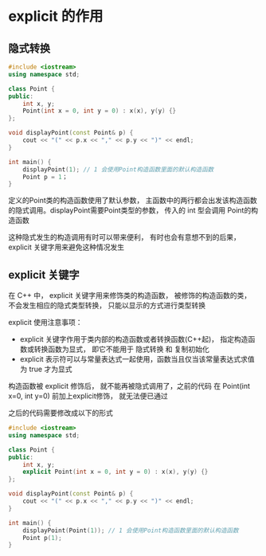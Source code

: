 # explicit 的作用
## 隐式转换
```CPP
#include <iostream>
using namespace std;

class Point {
public:
    int x, y;
    Point(int x = 0, int y = 0) : x(x), y(y) {}
};

void displayPoint(const Point& p) {
    cout << "(" << p.x << "," << p.y << ")" << endl;
}

int main() {
    displayPoint(1); // 1 会使用Point构造函数里面的默认构造函数
    Point p = 1；
}
```
定义的Point类的构造函数使用了默认参数， 主函数中的两行都会出发该构造函数的隐式调用。displayPoint需要Point类型的参数， 传入的 int 型会调用 Point的构造函数

这种隐式发生的构造调用有时可以带来便利， 有时也会有意想不到的后果， explicit 关键字用来避免这种情况发生

## explicit 关键字

在 C++ 中， explicit 关键字用来修饰类的构造函数， 被修饰的构造函数的类， 不会发生相应的隐式类型转换， 只能以显示的方式进行类型转换

explicit 使用注意事项：

+ explicit 关键字作用于类内部的构造函数或者转换函数(C++起)， 指定构造函数或转换函数为显式， 即它不能用于 隐式转换 和 复制初始化
+ explicit 表示符可以与常量表达式一起使用，函数当且仅当该常量表达式求值为 true 才为显式

构造函数被 explicit 修饰后， 就不能再被隐式调用了，之前的代码 在 Point(int x=0, int y=0) 前加上explicit修饰， 就无法便已通过

之后的代码需要修改成以下的形式

```cpp
#include <iostream>
using namespace std;

class Point {
public:
    int x, y;
    explicit Point(int x = 0, int y = 0) : x(x), y(y) {}
};

void displayPoint(const Point& p) {
    cout << "(" << p.x << "," << p.y << ")" << endl;
}

int main() {
    displayPoint(Point(1)); // 1 会使用Point构造函数里面的默认构造函数
    Point p(1);
}
```
